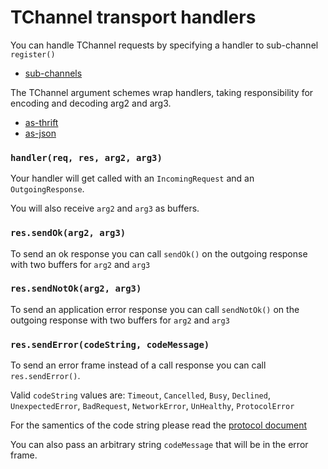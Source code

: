 # TChannel transport handlers

You can handle TChannel requests by specifying a handler to sub-channel `register()`

 - [sub-channels](./sub-channels.md)

The TChannel argument schemes wrap handlers, taking responsibility for encoding
and decoding arg2 and arg3.

 - [as-thrift](./as-thrift.md)
 - [as-json](./as-json.md)

### `handler(req, res, arg2, arg3)`

Your handler will get called with an `IncomingRequest` and an
`OutgoingResponse`.

You will also receive `arg2` and `arg3` as buffers.

### `res.sendOk(arg2, arg3)`

To send an ok response you can call `sendOk()` on the outgoing
response with two buffers for `arg2` and `arg3`

### `res.sendNotOk(arg2, arg3)`

To send an application error response you can call `sendNotOk()`
on the outgoing response with two buffers for `arg2` and `arg3`

### `res.sendError(codeString, codeMessage)`

To send an error frame instead of a call response you can call
`res.sendError()`.

Valid `codeString` values are: `Timeout`, `Cancelled`, `Busy`,
`Declined`, `UnexpectedError`, `BadRequest`, `NetworkError`,
`UnHealthy`, `ProtocolError`

For the samentics of the code string please read the
[protocol document](https://github.com/uber/tchannel-node/pull/350)

You can also pass an arbitrary string `codeMessage` that will
be in the error frame.
